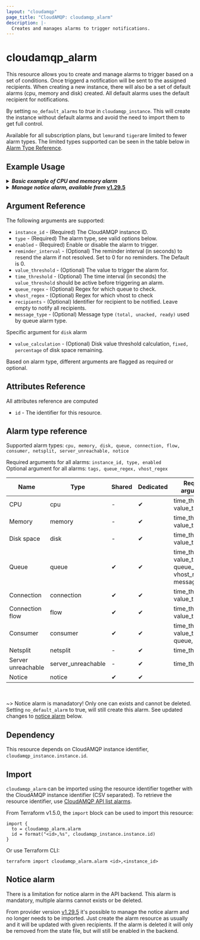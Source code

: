 ```yaml
---
layout: "cloudamqp"
page_title: "CloudAMQP: cloudamqp_alarm"
description: |-
  Creates and manages alarms to trigger notifications.
---
```


# cloudamqp_alarm

This resource allows you to create and manage alarms to trigger based on a set of conditions. Once
triggerd a notification will be sent to the assigned recipients. When creating a new instance, there
will also be a set of default alarms (cpu, memory and disk) created. All default alarms uses the
default recipient for notifications.

By setting `no_default_alarms` to *true* in `cloudamqp_instance`. This will create the instance
without default alarms and avoid the need to import them to get full control.

Available for all subscription plans, but `lemur`and `tiger`are limited to fewer alarm types. The
limited types supported can be seen in the table below in [Alarm Type Reference].

## Example Usage

<details>
  <summary>
    <b>
      <i>Basic example of CPU and memory alarm</i>
    </b>
  </summary>

```hcl
# New recipient
resource "cloudamqp_notification" "recipient_01" {
  instance_id = cloudamqp_instance.instance.id
  type        = "email"
  value       = "alarm@example.com"
  name        = "alarm"
}

# New cpu alarm
resource "cloudamqp_alarm" "cpu_alarm" {
  instance_id       = cloudamqp_instance.instance.id
  type              = "cpu"
  enabled           = true
  reminder_interval = 600
  value_threshold   = 95
  time_threshold    = 600
  recipients        = [cloudamqp_notification.recipient_01.id]
}

# New memory alarm
resource "cloudamqp_alarm" "memory_alarm" {
  instance_id       = cloudamqp_instance.instance.id
  type              = "memory"
  enabled           = true
  reminder_interval = 600
  value_threshold   = 95
  time_threshold    = 600
  recipients        = [cloudamqp_notification.recipient_01.id]
}
```

</details>

<details>
  <summary>
    <b>
      <i>Manage notice alarm, available from</i>
      <a href="https://github.com/cloudamqp/terraform-provider-cloudamqp/releases/tag/v1.29.5">v1.29.5</a>
    </b>
  </summary>

Only one notice alarm can exists and cannot be created, instead the alarm resource will be updated.

```hcl
# New recipient
resource "cloudamqp_notification" "recipient_01" {
  instance_id = cloudamqp_instance.instance.id
  type        = "email"
  value       = "alarm@example.com"
  name        = "alarm"
}

# Update existing notice alarm
resource "cloudamqp_alarm" "notice" {
  instance_id = cloudamqp_instance.instance.id
  type        = "notice"
  enabled     = true
  recipients  = [cloudamqp_notification.recipient_01.id]
}
```

</details>

## Argument Reference

The following arguments are supported:

* `instance_id`       - (Required) The CloudAMQP instance ID.
* `type`              - (Required) The alarm type, see valid options below.
* `enabled`           - (Required) Enable or disable the alarm to trigger.
* `reminder_interval` - (Optional) The reminder interval (in seconds) to resend the alarm if not
                        resolved. Set to 0 for no reminders. The Default is 0.
* `value_threshold`   - (Optional) The value to trigger the alarm for.
* `time_threshold`    - (Optional) The time interval (in seconds) the `value_threshold` should be
                        active before triggering an alarm.
* `queue_regex`       - (Optional) Regex for which queue to check.
* `vhost_regex`       - (Optional) Regex for which vhost to check
* `recipients`        - (Optional) Identifier for recipient to be notified. Leave empty to notify
                        all recipients.
* `message_type`      - (Optional) Message type `(total, unacked, ready)` used by queue alarm type.

Specific argument for `disk` alarm

* `value_calculation` - (Optional) Disk value threshold calculation, `fixed, percentage` of disk
                        space remaining.

Based on alarm type, different arguments are flagged as required or optional.

## Attributes Reference

All attributes reference are computed

* `id`  - The identifier for this resource.

## Alarm type reference

Supported alarm types: `cpu, memory, disk, queue, connection, flow, consumer, netsplit,
  server_unreachable, notice`

Required arguments for all alarms: `instance_id, type, enabled`<br>
Optional argument for all alarms: `tags, queue_regex, vhost_regex`

| Name | Type | Shared | Dedicated | Required arguments |
| ---- | ---- | ---- | ---- | ---- |
| CPU | cpu | - | &#10004; | time_threshold, value_threshold |
| Memory | memory | - | &#10004;  | time_threshold, value_threshold |
| Disk space | disk | - | &#10004;  | time_threshold, value_threshold |
| Queue | queue | &#10004;  | &#10004; | time_threshold, value_threshold, queue_regex, vhost_regex, message_type |
| Connection | connection | &#10004; | &#10004; | time_threshold, value_threshold |
| Connection flow | flow | &#10004; | &#10004; | time_threshold, value_threshold |
| Consumer | consumer | &#10004; | &#10004; | time_threshold, value_threshold, queue, vhost |
| Netsplit | netsplit | - | &#10004; | time_threshold |
| Server unreachable | server_unreachable  | - | &#10004;  | time_threshold |
| Notice | notice | &#10004; | &#10004; | |

<br>

~> Notice alarm is manadatory! Only one can exists and cannot be deleted. Setting `no_default_alarm`
to true, will still create this alarm. See updated changes to [notice alarm] below.

## Dependency

This resource depends on CloudAMQP instance identifier, `cloudamqp_instance.instance.id`.

## Import

`cloudamqp_alarm` can be imported using the resource identifier together with the CloudAMQP instance
identifier (CSV separated). To retrieve the resource identifier, use [CloudAMQP API list alarms].

From Terraform v1.5.0, the `import` block can be used to import this resource:

```hcl
import {
  to = cloudamqp_alarm.alarm
  id = format("<id>,%s", cloudamqp_instance.instance.id)
}
```

Or use Terraform CLI:

`terraform import cloudamqp_alarm.alarm <id>,<instance_id>`

## Notice alarm

There is a limitation for notice alarm in the API backend. This alarm is mandatory, multiple
alarms cannot exists or be deleted.

From provider version [v1.29.5] it's possible to manage the notice alarm and no longer needs to be
imported. Just create the alarm resource as usually and it will be updated with given recipients.
If the alarm is deleted it will only be removed from the state file, but will still be enabled in
the backend.

[Alarm Type Reference]: #alarm-type-reference
[CloudAMQP API list alarms]: https://docs.cloudamqp.com/cloudamqp_api.html#list-alarms
[notice alarm]: #notice-alarm
[v1.29.5]: https://github.com/cloudamqp/terraform-provider-cloudamqp/releases/tag/v1.29.5
